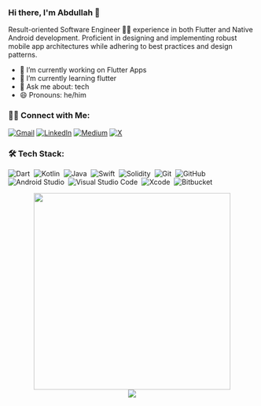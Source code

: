 ### Hi there, I'm Abdullah 👋

Result-oriented Software Engineer 👨‍💻 experience in both Flutter and Native Android development. Proficient in designing and implementing robust mobile app architectures while adhering to best practices and design patterns.

- 🔭 I’m currently working on Flutter Apps
- 🌱 I’m currently learning flutter
- 💬 Ask me about: tech
- 😄 Pronouns: he/him

### 🤝🏻  Connect with Me:
[![Gmail](https://img.shields.io/badge/Gmail-D14836?style=for-the-badge&logo=gmail&logoColor=white&link=mailto:abdullahmahmood125@gmail.com)](mailto:abdullahmahmood125@gmail.com) [![LinkedIn](https://img.shields.io/badge/linkedin-%230077B5.svg?style=for-the-badge&logo=linkedin&logoColor=white&link=https://www.linkedin.com/in/mabdullahmahmood/)](https://www.linkedin.com/in/mabdullahmahmood/) [![Medium](https://img.shields.io/badge/Medium-12100E?style=for-the-badge&logo=medium&logoColor=white&link=https://medium.com/@learnwithabdullah/)](https://medium.com/@learnwithabdullah/) [![X](https://img.shields.io/badge/X-%23000000.svg?style=for-the-badge&logo=X&logoColor=white&link=https://twitter.com/M125Abdullah)](https://twitter.com/M125Abdullah)


### 🛠 Tech Stack:
![Dart](https://img.shields.io/badge/dart-%230175C2.svg?style=for-the-badge&logo=dart&logoColor=white)&nbsp;
![Kotlin](https://img.shields.io/badge/kotlin-%237F52FF.svg?style=for-the-badge&logo=kotlin&logoColor=white)&nbsp;
![Java](https://img.shields.io/badge/java-%23ED8B00.svg?style=for-the-badge&logo=openjdk&logoColor=white)&nbsp;
![Swift](https://img.shields.io/badge/swift-F54A2A?style=for-the-badge&logo=swift&logoColor=white)&nbsp;
![Solidity](https://img.shields.io/badge/Solidity-%23363636.svg?style=for-the-badge&logo=solidity&logoColor=white)&nbsp;
![Git](https://img.shields.io/badge/git-%23F05033.svg?style=for-the-badge&logo=git&logoColor=white)&nbsp;
![GitHub](https://img.shields.io/badge/github-%23121011.svg?style=for-the-badge&logo=github&logoColor=white)&nbsp;
![Android Studio](https://img.shields.io/badge/android%20studio-346ac1?style=for-the-badge&logo=android%20studio&logoColor=white)&nbsp;
![Visual Studio Code](https://img.shields.io/badge/Visual%20Studio%20Code-0078d7.svg?style=for-the-badge&logo=visual-studio-code&logoColor=white)&nbsp;
![Xcode](https://img.shields.io/badge/Xcode-007ACC?style=for-the-badge&logo=Xcode&logoColor=white)&nbsp;
![Bitbucket](https://img.shields.io/badge/bitbucket-%230047B3.svg?style=for-the-badge&logo=bitbucket&logoColor=white)&nbsp;

<div style="text-align: center">
  <img src="https://github-readme-stats.vercel.app/api?username=learnwithabdullah&count_private=true&show_icons=true&theme=prussian" width="400">
<br />
  <img src="https://github-readme-stats.vercel.app/api/top-langs/?username=learnwithabdullah&hide=php&title_color=ffffff&text_color=c9cacc&icon_color=4AB197&bg_color=1A2B34" />
</div>

